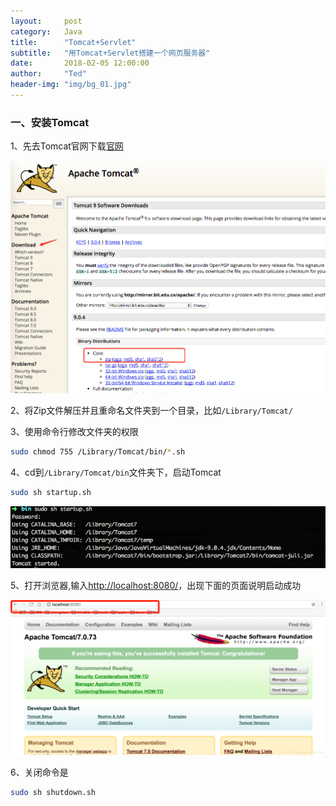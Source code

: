 ```yaml
---
layout:     post
category:   Java
title:      "Tomcat+Servlet"
subtitle:   "用Tomcat+Servlet搭建一个网页服务器"
date:       2018-02-05 12:00:00
author:     "Ted"
header-img: "img/bg_01.jpg"
---
```


### 一、安装Tomcat

1、先去Tomcat官网下载[官网](https://tomcat.apache.org/)

![img](/img/Simple_4/12.png)

2、将Zip文件解压并且重命名文件夹到一个目录，比如`/Library/Tomcat/`

3、使用命令行修改文件夹的权限

```sh
sudo chmod 755 /Library/Tomcat/bin/*.sh
```

4、cd到`/Library/Tomcat/bin`文件夹下，启动Tomcat

```sh
sudo sh startup.sh
```

![img](/img/Simple_4/14.png)

5、打开浏览器,输入<http://localhost:8080/>，出现下面的页面说明启动成功

![img](/img/Simple_4/13.png)

6、关闭命令是

```sh
sudo sh shutdown.sh
```

